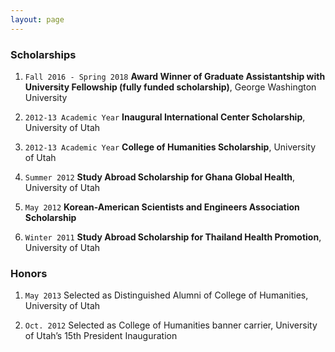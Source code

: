 ```yaml
---
layout: page
---
```


### Scholarships

1. `Fall 2016 - Spring 2018` __Award Winner of Graduate Assistantship with University Fellowship (fully funded scholarship)__, George Washington University

2. `2012-13 Academic Year` __Inaugural International Center Scholarship__, University of Utah     

3. `2012-13 Academic Year` __College of Humanities Scholarship__, University of Utah              

4. `Summer 2012` __Study Abroad Scholarship for Ghana Global Health__, University of Utah  

5. `May 2012` __Korean-American Scientists and Engineers Association Scholarship__  

6. `Winter 2011` __Study Abroad Scholarship for Thailand Health Promotion__, University of Utah   



### Honors

1. `May 2013` Selected as Distinguished Alumni of College of Humanities, University of Utah  

2. `Oct. 2012` Selected as College of Humanities banner carrier, University of Utah’s 15th President Inauguration  

